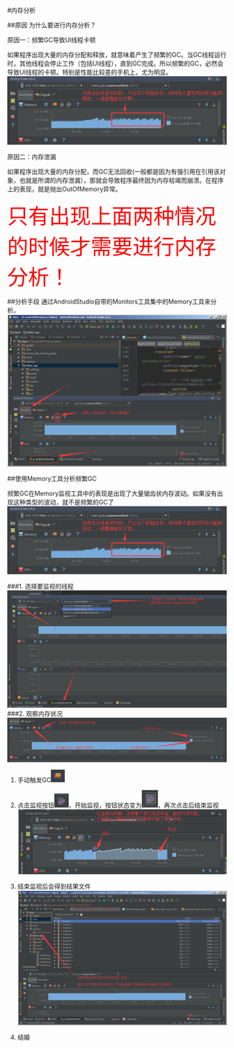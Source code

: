 #内存分析

##原因
为什么要进行内存分析？

原因一：频繁GC导致UI线程卡顿

如果程序出现大量的内存分配和释放，就意味着产生了频繁的GC。当GC线程运行时，其他线程会停止工作（包括UI线程），直到GC完成。所以频繁的GC，必然会导致UI线程的卡顿。特别是性能比较差的手机上，尤为明显。
![](QQ截图20160919160146.png)

原因二：内存泄漏

如果程序出现大量的内存分配，而GC无法回收(一般都是因为有强引用在引用该对象，也就是所谓的内存泄漏），那就会导致程序最终因为内存枯竭而崩溃。在程序上的表现，就是抛出OutOfMemory异常。

<font color=FF0000 size=7 >只有出现上面两种情况的时候才需要进行内存分析！</font>

##分析手段
通过AndroidStudio自带的Monitors工具集中的Memory工具来分析。
![Memory](QQ截图20160919105544.png)

##使用Memory工具分析频繁GC

频繁GC在Memory监视工具中的表现是出现了大量锯齿状内存波动。如果没有出现这种类型的波动，就不是频繁的GC了
![](QQ截图20160919160146.png)

###1. 选择要监视的线程
![选择进程](QQ截图20160919172524.png)
###2. 观察内存状况
![功能](QQ截图20160919173133.png)

1. 手动触发GC![GC](QQ截图20160919173421.png) 
2. 点击监视按钮![检测按钮](QQ截图20160919173345.png)，开始监视，按钮状态变为![](QQ截图20160919173923.png)，再次点击后结束监视
![监视](QQ截图20160919161032.png)

3. 结束监视后会得到结果文件
![](QQ截图20160919161329.png)

4. 结婚
